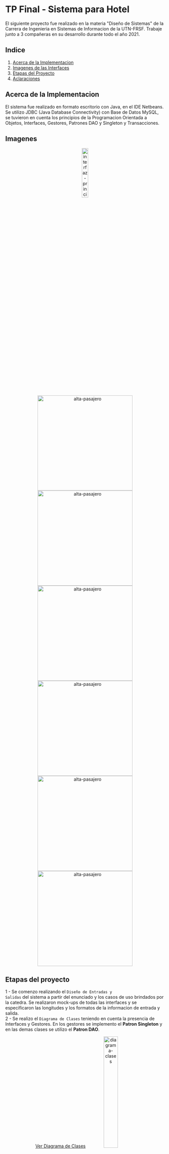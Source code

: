 # TP Final - Sistema para Hotel
El siguiente proyecto fue realizado en la materia "Diseño de Sistemas" de la Carrera de Ingenieria en Sistemas de Informacion de la UTN-FRSF. Trabaje junto a 3 compañeras en su desarrollo durante todo el año 2021.

## Indice
1. <a href="#acerca-de-la-implementacion">Acerca de la Implementacion</a>
2. <a href="#imagenes">Imagenes de las Interfaces</a>
3. <a href="#etapas-del-proyecto">Etapas del Proyecto</a>
4. <a href="#aclaraciones">Aclaraciones</a>


## Acerca de la Implementacion
El sistema fue realizado en formato escritorio con Java, en el IDE Netbeans. Se utilizo JDBC (Java Database Connectivity) con Base de Datos MySQL, se tuvieron en cuenta los principios de la Programacion Orientada a Objetos, Interfaces, Gestores, Patrones DAO y Singleton y Transacciones.

## Imagenes
<div align="center">
<img src="https://user-images.githubusercontent.com/75265449/147797056-fadabcab-fbe7-492f-9771-c27edbef5a7b.png" alt="interfaz-principal" width="20%">
</div>

<div align="center">
<img src="https://user-images.githubusercontent.com/75265449/147797111-3bb90f1b-7ea8-413b-a088-2b71bfdc17e5.png" height="300px" alt="alta-pasajero">

<img src="https://user-images.githubusercontent.com/75265449/147797123-edc50b30-295a-41df-9ce9-b47f566c848e.png" height="300px" alt="alta-pasajero">
</div>

<div align="center">
<img src="https://user-images.githubusercontent.com/75265449/147797136-c5c4a6e8-6937-40d9-a0a4-7af8d84dc8d2.png" height="300px" alt="alta-pasajero">

<img src="https://user-images.githubusercontent.com/75265449/147797151-17d14ede-8bc8-4dcc-a8cd-f60a623c1fe6.png" height="300px"  alt="alta-pasajero">
</div>

<div align="center">
<img src="https://user-images.githubusercontent.com/75265449/147797169-465dc2ac-421f-40a4-a9bc-07babd2ac09b.png"  height="300px" alt="alta-pasajero">

<img src="https://user-images.githubusercontent.com/75265449/147797200-52a2c572-231d-4419-94ca-41e775f14d46.png"  height="300px"  alt="alta-pasajero">
</div>

## Etapas del proyecto
1 - Se comenzo realizando el <code>Diseño de Entradas y Salidas</code> del sistema a partir del enunciado y los casos de uso brindados por la catedra. Se realizaron mock-ups de todas las interfaces y se especificaron las longitudes y los formatos de la informacion de entrada y salida.
<br>
2 - Se realizo el <code>Diagrama de Clases</code> teniendo en cuenta la presencia de Interfaces y Gestores. En los gestores se implemento el <b>Patron Singleton</b> y en las demas clases se utilizo el <b>Patron DAO</b>. 
<div align="center">
  <a href="https://user-images.githubusercontent.com/75265449/147794738-900f8a4c-1c07-48c6-8fea-08dc04f0b029.png" target="_blank">Ver Diagrama de Clases</a>
  <img src="https://user-images.githubusercontent.com/75265449/147794738-900f8a4c-1c07-48c6-8fea-08dc04f0b029.png" alt="diagrama-clases" width="30%">
</div>
<br>

3 - Se realizo el <code>Diagrama Entidad-Relacion</code> y el <code>Diagrama de Tablas</code>.
<div align="center">
<img src="https://user-images.githubusercontent.com/75265449/147796668-d71af687-385d-4474-9812-a81baff42fe3.png"  alt="diagrama-der" width="30%">
</div>

4 - Se realizo el <code>Diagrama de Transicion de Estados</code> de una Habitacion.
<br>
<div align="center">
  <img src="https://user-images.githubusercontent.com/75265449/147796081-3d8b3da6-2f52-4829-8017-7c0fc3913445.png" alt="diagrama-estados" width="50%">
</div>
<br>
5 - Se realizaron los <code>Diagramas de Secuencia</code> de los casos de uso:
<li>Gestionar Pasajero</li>
<li>Dar Alta de Pasajero</li>
<li>Reservar Habitacion</li>
<li>Mostrar Estado Habitacion</li>
<li>Ocupar Habitacion</li>
<li>Facturar</li>
<li>Ingresar Pago</li>
<div align="center">
<img src="https://user-images.githubusercontent.com/75265449/147796313-134f50ba-a851-469c-87e0-cd71165a047b.png" alt="diagrama-secuencia" width="50%">
</div>

<br>
6 - Se implementaron los siguientes casos de uso:

<li> <b>Dar Alta de Pasajero:</b> Se agrega un pasajero.</li>
<li> <b>Modificar Pasajero:</b> Se modifican los datos de un pasajero.</li>
<li> <b>Gestionar Pasajero:</b> Se buscan los pasajeros por "nombre", "apellido", "tipo de documento", "numero de documento" y se listan los resultados.</li>
<li> <b>Mostrar Estado Habitacion:</b> Tabla donde se muestra el estado de cada habitacion dentro de un rango de fechas.</li>
<li> <b>Ocupar Habitacion:</b> Se registra una estadia en una habitacion.</li>
<li> <b>Facturar:</b> Se facturan los servicios consumidos por los pasajeros de la ultima estadia de la habitacion.</li>

## Aclaraciones
Al correr el codigo debe asegurarse de tener la url de conexion a la base de forma correcta.
El codigo esta en el paquete Conexion.

Puede que necesite cambiar el numero de puerto de 3307 a 3306.
